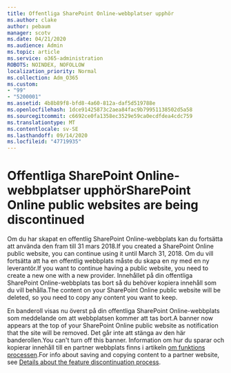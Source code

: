 ```yaml
---
title: Offentliga SharePoint Online-webbplatser upphör
ms.author: clake
author: pebaum
manager: scotv
ms.date: 04/21/2020
ms.audience: Admin
ms.topic: article
ms.service: o365-administration
ROBOTS: NOINDEX, NOFOLLOW
localization_priority: Normal
ms.collection: Adm_O365
ms.custom:
- "99"
- "5200001"
ms.assetid: 4b8b89f8-bfd8-4a60-812a-daf5d519788e
ms.openlocfilehash: 1dce91425873c2aea84fac9b79951138502d5a58
ms.sourcegitcommit: c6692ce0fa1358ec3529e59ca0ecdfdea4cdc759
ms.translationtype: MT
ms.contentlocale: sv-SE
ms.lasthandoff: 09/14/2020
ms.locfileid: "47719935"
---
```

# <a name="sharepoint-online-public-websites-are-being-discontinued"></a><span data-ttu-id="f9597-102">Offentliga SharePoint Online-webbplatser upphör</span><span class="sxs-lookup"><span data-stu-id="f9597-102">SharePoint Online public websites are being discontinued</span></span>

<span data-ttu-id="f9597-103">Om du har skapat en offentlig SharePoint Online-webbplats kan du fortsätta att använda den fram till 31 mars 2018.</span><span class="sxs-lookup"><span data-stu-id="f9597-103">If you created a SharePoint Online public website, you can continue using it until March 31, 2018.</span></span> <span data-ttu-id="f9597-104">Om du vill fortsätta att ha en offentlig webbplats måste du skapa en ny med en ny leverantör.</span><span class="sxs-lookup"><span data-stu-id="f9597-104">If you want to continue having a public website, you need to create a new one with a new provider.</span></span> <span data-ttu-id="f9597-105">Innehållet på din offentliga SharePoint Online-webbplats tas bort så du behöver kopiera innehåll som du vill behålla.</span><span class="sxs-lookup"><span data-stu-id="f9597-105">The content on your SharePoint Online public website will be deleted, so you need to copy any content you want to keep.</span></span>
  
<span data-ttu-id="f9597-106">En banderoll visas nu överst på din offentliga SharePoint Online-webbplats som meddelande om att webbplatsen kommer att tas bort.</span><span class="sxs-lookup"><span data-stu-id="f9597-106">A banner now appears at the top of your SharePoint Online public website as notification that the site will be removed.</span></span> <span data-ttu-id="f9597-107">Det går inte att stänga av den här banderollen.</span><span class="sxs-lookup"><span data-stu-id="f9597-107">You can't turn off this banner.</span></span> <span data-ttu-id="f9597-108">Information om hur du sparar och kopierar innehåll till en partner webbplats finns i artikeln [om funktions processen](https://go.microsoft.com/fwlink/?linkid=866980).</span><span class="sxs-lookup"><span data-stu-id="f9597-108">For info about saving and copying content to a partner website, see [Details about the feature discontinuation process](https://go.microsoft.com/fwlink/?linkid=866980).</span></span>
  